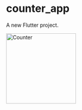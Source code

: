 # counter_app

A new Flutter project.

<img width="189" alt="Counter" src="https://github.com/eayazuddin/Counter-app/assets/91460445/316e200f-f339-4c35-bfbc-19ac0762eb26">
